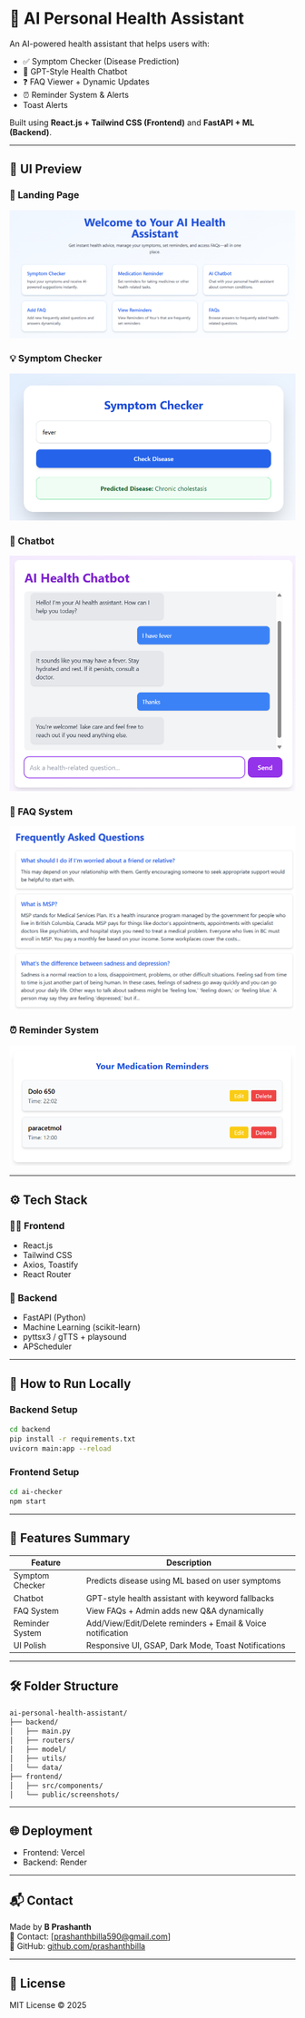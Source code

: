 
# 💊 AI Personal Health Assistant

An AI-powered health assistant that helps users with:

- ✅ Symptom Checker (Disease Prediction)
- 🤖 GPT-Style Health Chatbot
- ❓ FAQ Viewer + Dynamic Updates
- ⏰ Reminder System & Alerts
- Toast Alerts

Built using **React.js + Tailwind CSS (Frontend)** and **FastAPI + ML (Backend)**.

---

## 📸 UI Preview

### 🔷 Landing Page
![Landing Page](ai-checker\public\screenshots\landing.png)

### 💡 Symptom Checker
![Symptom Checker](ai-checker\public\screenshots\symptom_checker.png)

### 🤖 Chatbot
![Chatbot](ai-checker\public\screenshots\chatbot.png)

### 💬 FAQ System
![FAQ](ai-checker\public\screenshots\faq.png)

### ⏰ Reminder System
![Reminder](ai-checker\public\screenshots\reminders.png)

---

## ⚙️ Tech Stack

### 👨‍💻 Frontend
- React.js
- Tailwind CSS
- Axios, Toastify
- React Router

### 🧠 Backend
- FastAPI (Python)
- Machine Learning (scikit-learn)
- pyttsx3 / gTTS + playsound
- APScheduler

---

## 🚀 How to Run Locally

### Backend Setup
```bash
cd backend
pip install -r requirements.txt
uvicorn main:app --reload
```

### Frontend Setup
```bash
cd ai-checker
npm start
```

---

## 🔁 Features Summary

| Feature           | Description                                                   |
|------------------|---------------------------------------------------------------|
| Symptom Checker  | Predicts disease using ML based on user symptoms              |
| Chatbot          | GPT-style health assistant with keyword fallbacks             |
| FAQ System       | View FAQs + Admin adds new Q&A dynamically                    |
| Reminder System  | Add/View/Edit/Delete reminders + Email & Voice notification   |
| UI Polish        | Responsive UI, GSAP, Dark Mode, Toast Notifications           |

---

## 🛠 Folder Structure

```
ai-personal-health-assistant/
├── backend/
│   ├── main.py
│   ├── routers/
│   ├── model/
│   ├── utils/
│   └── data/
├── frontend/
│   ├── src/components/
│   └── public/screenshots/
```

---

## 🌐 Deployment

- Frontend:  Vercel
- Backend: Render 

---

## 📬 Contact

Made by **B Prashanth**  
📧 Contact: [prashanthbilla590@gmail.com]  
🔗 GitHub: [github.com/prashanthbilla](https://github.com/prashanthbilla)

---

## 📄 License

MIT License © 2025
